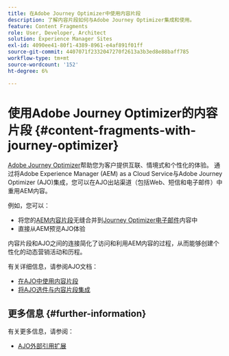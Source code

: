 ```yaml
---
title: 在Adobe Journey Optimizer中使用内容片段
description: 了解内容片段如何与Adobe Journey Optimizer集成和使用。
feature: Content Fragments
role: User, Developer, Architect
solution: Experience Manager Sites
exl-id: 4090ee41-80f1-4389-8961-e4af891f01ff
source-git-commit: 4407071f2332047270f2613a3b3ed8e88baff785
workflow-type: tm+mt
source-wordcount: '152'
ht-degree: 6%

---
```


# 使用Adobe Journey Optimizer的内容片段 {#content-fragments-with-journey-optimizer}

[Adobe Journey Optimizer](https://experienceleague.adobe.com/zh-hans/docs/journey-optimizer/using/get-started/get-started)帮助您为客户提供互联、情境式和个性化的体验。 通过将Adobe Experience Manager (AEM) as a Cloud Service与Adobe Journey Optimizer (AJO)集成，您可以在AJO出站渠道（包括Web、短信和电子邮件）中重用AEM内容。

例如，您可以：

* 将您的[AEM内容片段](/help/sites-cloud/administering/content-fragments/overview.md)无缝合并到[Journey Optimizer电子邮件](https://experienceleague.adobe.com/zh-hans/docs/journey-optimizer/using/channels/email/get-started-email)内容中
* 直接从AEM预览AJO体验

内容片段和AJO之间的连接简化了访问和利用AEM内容的过程，从而能够创建个性化的动态营销活动和历程。

有关详细信息，请参阅AJO文档：

* [在AJO中使用内容片段](https://experienceleague.adobe.com/docs/journey-optimizer/using/integrations/aem-fragments.html?lang=zh-Hans#integrations)
* [将AJO选件与内容片段集成](https://experienceleague.adobe.com/zh-hans/docs/journey-optimizer/using/decisioning/offer-decisioning/managing-offers-in-the-offer-library/configure-offers/add-representations#urls)

## 更多信息 {#further-information}

有关更多信息，请参阅：

* [AJO外部引用扩展](/help/sites-cloud/administering/content-fragments/extension-content-fragment-ajo-external-references.md)
